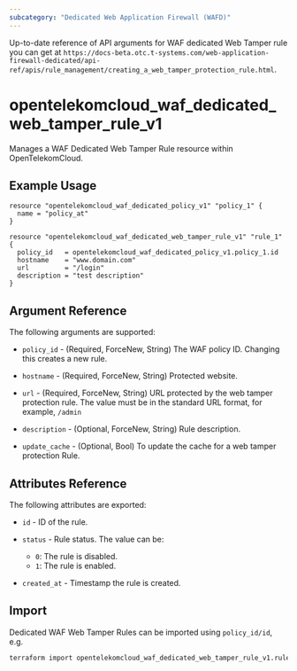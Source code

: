 ```yaml
---
subcategory: "Dedicated Web Application Firewall (WAFD)"
---
```


Up-to-date reference of API arguments for WAF dedicated Web Tamper rule you can get at
`https://docs-beta.otc.t-systems.com/web-application-firewall-dedicated/api-ref/apis/rule_management/creating_a_web_tamper_protection_rule.html`.

# opentelekomcloud_waf_dedicated_web_tamper_rule_v1

Manages a WAF Dedicated Web Tamper Rule resource within OpenTelekomCloud.

## Example Usage

```hcl
resource "opentelekomcloud_waf_dedicated_policy_v1" "policy_1" {
  name = "policy_at"
}

resource "opentelekomcloud_waf_dedicated_web_tamper_rule_v1" "rule_1" {
  policy_id   = opentelekomcloud_waf_dedicated_policy_v1.policy_1.id
  hostname    = "www.domain.com"
  url         = "/login"
  description = "test description"
}
```

## Argument Reference

The following arguments are supported:

* `policy_id` - (Required, ForceNew, String) The WAF policy ID. Changing this creates a new rule.

* `hostname` - (Required, ForceNew, String) Protected website.

* `url` - (Required, ForceNew, String) URL protected by the web tamper protection rule.
  The value must be in the standard URL format, for example, `/admin`

* `description` - (Optional, ForceNew, String) Rule description.

* `update_cache` - (Optional, Bool) To update the cache for a web tamper protection Rule.

## Attributes Reference

The following attributes are exported:

* `id` -  ID of the rule.

* `status` - Rule status. The value can be:
  + `0`: The rule is disabled.
  + `1`: The rule is enabled.

* `created_at` - Timestamp the rule is created.

## Import

Dedicated WAF Web Tamper Rules can be imported using `policy_id/id`, e.g.

```sh
terraform import opentelekomcloud_waf_dedicated_web_tamper_rule_v1.rule_1 ff95e71c8ae74eba9887193ab22c5757/b39f3a5a1b4f447a8030f0b0703f47f5
```
